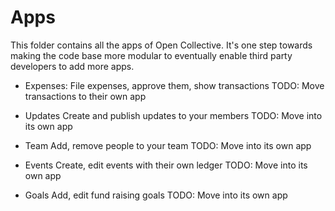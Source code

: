 # Apps

This folder contains all the apps of Open Collective.
It's one step towards making the code base more modular to eventually enable third party developers to add more apps.

- Expenses:
File expenses, approve them, show transactions
TODO: Move transactions to their own app

- Updates
Create and publish updates to your members
TODO: Move into its own app

- Team
Add, remove people to your team
TODO: Move into its own app

- Events
Create, edit events with their own ledger
TODO: Move into its own app

- Goals
Add, edit fund raising goals
TODO: Move into its own app
